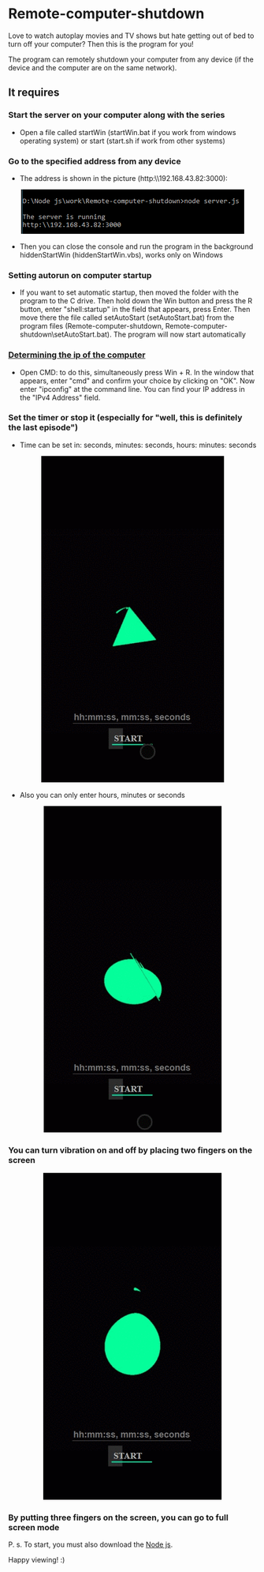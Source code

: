 # Remote-computer-shutdown

Love to watch autoplay movies and TV shows but hate getting out of bed to turn off your computer? Then this is the program for you!

The program can remotely shutdown your computer from any device (if the device and the computer are on the same network).

## It requires

### Start the server on your computer along with the series

- Open a file called startWin (startWin.bat if you work from windows operating system) or start (start.sh if work from other systems)

### Go to the specified address from any device

- The address is shown in the picture (http:\\\\192.168.43.82:3000):

<p align="center">
<img src="form\img\readme\start.png" />
</p>

- Then you can close the console and run the program in the background hiddenStartWin (hiddenStartWin.vbs), works only on Windows

### Setting autorun on computer startup

- If you want to set automatic startup, then moved the folder with the program to the C drive. Then hold down the Win button and press the R button, enter "shell:startup" in the field that appears, press Enter. Then move there the file called setAutoStart (setAutoStart.bat) from the program files (Remote-computer-shutdown, Remote-computer-shutdown\setAutoStart.bat). The program will now start automatically

### <a href="https://ichip.ru/sovety/ekspluataciya/kak-uznat-svoy-ili-chuzhoy-ip-adres-656332#:~:text=%D0%92%D1%8B%20%D0%BC%D0%BE%D0%B6%D0%B5%D1%82%D0%B5%20%D0%BB%D0%B5%D0%B3%D0%BA%D0%BE%20%D1%83%D0%B7%D0%BD%D0%B0%D1%82%D1%8C%20%D0%B2%D0%B0%D1%88%20%D1%81%D0%BE%D0%B1%D1%81%D1%82%D0%B2%D0%B5%D0%BD%D0%BD%D1%8B%D0%B9%20IP%2D%D0%B0%D0%B4%D1%80%D0%B5%D1%81&text=%D0%9E%D1%82%D0%BA%D1%80%D0%BE%D0%B9%D1%82%D0%B5%20CMD%3A%20%D0%B4%D0%BB%D1%8F%20%D1%8D%D1%82%D0%BE%D0%B3%D0%BE%20%D0%BE%D0%B4%D0%BD%D0%BE%D0%B2%D1%80%D0%B5%D0%BC%D0%B5%D0%BD%D0%BD%D0%BE,%D0%BF%D0%BE%D0%BB%D0%B5%20%C2%ABIPv4%2D%D0%B0%D0%B4%D1%80%D0%B5%D1%81%C2%BB.">Determining the ip of the computer</a>

- Open CMD: to do this, simultaneously press Win + R. In the window that appears, enter "cmd" and confirm your choice by clicking on "OK". Now enter "ipconfig" at the command line. You can find your IP address in the "IPv4 Address" field.

### Set the timer or stop it (especially for "well, this is definitely the last episode")

- Time can be set in: seconds, minutes: seconds, hours: minutes: seconds

<p align="center">
<img src="form\img\readme\shutdown.gif" />
</p>

- Also you can only enter hours, minutes or seconds

<p align="center">
<img src="form\img\readme\shutdown-without.gif" />
</p>

### You can turn vibration on and off by placing two fingers on the screen

<p align="center">
<img src="form\img\readme\switch-vibration.gif" />
</p>

### By putting three fingers on the screen, you can go to full screen mode

P. s. To start, you must also download the <a href="https://nodejs.org/en/download/">Node js</a>.

Happy viewing! :)
